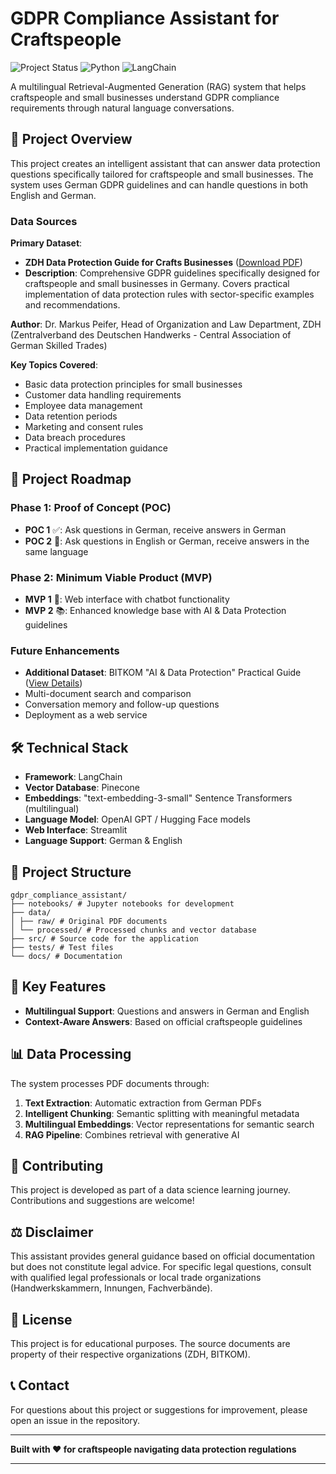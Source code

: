 # GDPR Compliance Assistant for Craftspeople

![Project Status](https://img.shields.io/badge/Status-POC%201-blue)
![Python](https://img.shields.io/badge/Python-3.8%2B-green)
![LangChain](https://img.shields.io/badge/LangChain-0.2.12-orange)

A multilingual Retrieval-Augmented Generation (RAG) system that helps craftspeople and small businesses understand GDPR compliance requirements through natural language conversations.

## 📖 Project Overview

This project creates an intelligent assistant that can answer data protection questions specifically tailored for craftspeople and small businesses. The system uses German GDPR guidelines and can handle questions in both English and German.

### Data Sources

**Primary Dataset**: 
- **ZDH Data Protection Guide for Crafts Businesses** ([Download PDF](https://www.zdh.de/ueber-uns/fachbereich-organisation-und-recht/datenschutz/datenschutz-fuer-handwerksbetriebe/))
- **Description**: Comprehensive GDPR guidelines specifically designed for craftspeople and small businesses in Germany. Covers practical implementation of data protection rules with sector-specific examples and recommendations.

**Author**: Dr. Markus Peifer, Head of Organization and Law Department, ZDH (Zentralverband des Deutschen Handwerks - Central Association of German Skilled Trades)

**Key Topics Covered**:
- Basic data protection principles for small businesses
- Customer data handling requirements
- Employee data management
- Data retention periods
- Marketing and consent rules
- Data breach procedures
- Practical implementation guidance

## 🚀 Project Roadmap

### Phase 1: Proof of Concept (POC)
- **POC 1** ✅: Ask questions in German, receive answers in German
- **POC 2** 🔄: Ask questions in English or German, receive answers in the same language

### Phase 2: Minimum Viable Product (MVP)
- **MVP 1** 🎯: Web interface with chatbot functionality
- **MVP 2** 📚: Enhanced knowledge base with AI & Data Protection guidelines

### Future Enhancements
- **Additional Dataset**: BITKOM "AI & Data Protection" Practical Guide ([View Details](https://www.bitkom.org/Bitkom/Publikationen/KI-Datenschutz-Praxisleitfaden))
- Multi-document search and comparison
- Conversation memory and follow-up questions
- Deployment as a web service

## 🛠️ Technical Stack

- **Framework**: LangChain
- **Vector Database**: Pinecone
- **Embeddings**: "text-embedding-3-small" Sentence Transformers (multilingual)
- **Language Model**: OpenAI GPT / Hugging Face models
- **Web Interface**: Streamlit
- **Language Support**: German & English

## 📁 Project Structure

```
gdpr_compliance_assistant/
├── notebooks/ # Jupyter notebooks for development
├── data/
│ ├── raw/ # Original PDF documents
│ └── processed/ # Processed chunks and vector database
├── src/ # Source code for the application
├── tests/ # Test files
└── docs/ # Documentation
```

## 🎯 Key Features

- **Multilingual Support**: Questions and answers in German and English
- **Context-Aware Answers**: Based on official craftspeople guidelines

## 📊 Data Processing

The system processes PDF documents through:
1. **Text Extraction**: Automatic extraction from German PDFs
2. **Intelligent Chunking**: Semantic splitting with meaningful metadata
3. **Multilingual Embeddings**: Vector representations for semantic search
4. **RAG Pipeline**: Combines retrieval with generative AI

## 🤝 Contributing

This project is developed as part of a data science learning journey. Contributions and suggestions are welcome!

## ⚖️ Disclaimer

This assistant provides general guidance based on official documentation but does not constitute legal advice. For specific legal questions, consult with qualified legal professionals or local trade organizations (Handwerkskammern, Innungen, Fachverbände).

## 📄 License

This project is for educational purposes. The source documents are property of their respective organizations (ZDH, BITKOM).

## 📞 Contact

For questions about this project or suggestions for improvement, please open an issue in the repository.

---

**Built with ❤️ for craftspeople navigating data protection regulations**


------------------



